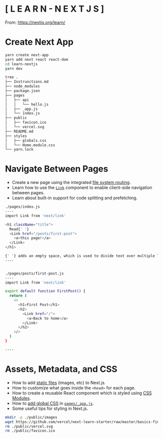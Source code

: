 # [ L E A R N - N E X T J  S ]

From: https://nextjs.org/learn/



# Create Next App

```bash
yarn create next-app
yarn add next react react-dom
cd learn-nextjs
yarn dev

tree .
├── Instrunctions.md
├── node_modules
├── package.json
├── pages
│   ├── api
│   │   └── hello.js
│   ├── _app.js
│   └── index.js
├── public
│   ├── favicon.ico
│   └── vercel.svg
├── README.md
├── styles
│   ├── globals.css
│   └── Home.module.css
└── yarn.lock

```



# Navigate Between Pages

- Create a new page using the integrated [file system routing](https://nextjs.org/docs/routing/introduction).
- Learn how to use the [`Link`](https://nextjs.org/docs/api-reference/next/link) component to enable client-side navigation between pages.
- Learn about built-in support for code splitting and prefetching.



```bash
./pages/index.js
----
import Link from 'next/link'

<h1 className="title">
  Read{' '}
  <Link href="/posts/first-post">
    <a>this page!</a>
  </Link>
</h1>

{' '} adds an empty space, which is used to divide text over multiple lines.
----


./pages/posts/first-post.js
----
import Link from 'next/link'

export default function FirstPost() {
  return (
    <>
      <h1>First Post</h1>
      <h2>
        <Link href="/">
          <a>Back to home</a>
        </Link>
      </h2>
    </>
  )
}

----


```



# Assets, Metadata, and CSS

- How to add [static files](https://nextjs.org/docs/basic-features/static-file-serving) (images, etc) to Next.js.
- How to customize what goes inside the `<head>` for each page.
- How to create a reusable React component which is styled using [CSS Modules](https://nextjs.org/docs/basic-features/built-in-css-support#adding-component-level-css).
- How to [add global CSS](https://nextjs.org/docs/basic-features/built-in-css-support#adding-a-global-stylesheet) in [`pages/_app.js`](https://nextjs.org/docs/advanced-features/custom-app).
- Some useful tips for styling in Next.js.



```bash
mkdir -p ./public/images
wget https://github.com/vercel/next-learn-starter/raw/master/basics-final/public/images/profile.jpg ./public/images
rm ./public/vercel.svg
rm ./public/favicon.ico
```











































